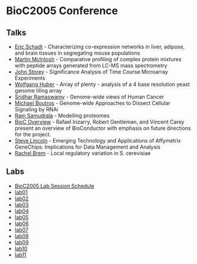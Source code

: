 BioC2005 Conference
===================

Talks
-----
* [Eric Schadt](BioC2005/talks/EricSchadt/) -
  Characterizing co-expression networks in liver, adipose, and brain tissues
  in segregating mouse populations
* [Martin McIntosh](BioC2005/talks/MartinMcIntosh/) -
  Comparative profiling of complex protein mixtures with peptide arrays
  generated from LC-MS mass spectrometry
* [John Storey](BioC2005/talks/JohnStorey/) -
  Significance Analysis of Time Course Microarray Experiments
* [Wolfgang Huber](BioC2005/talks/WolfgangHuber/) -
  Array of plenty - analysis of a 4 base resolution yeast genome tiling
  array
* [Sridhar Ramaswamy](BioC2005/talks/SridharRamaswamy/) -
  Genome-wide views of Human Cancer
* [Michael Boutros](BioC2005/talks/MichaelBoutros/) -
  Genome-wide Approaches to Dissect Cellular Signaling by RNAi
* [Ram Samudrala](BioC2005/talks/RamSamudrala/) -
  Modelling proteomes
* [BioC Overview](BioC2005/talks/biocOverview/) -
  Rafael Irizarry, Robert Gentleman, and Vincent Carey present an overview
  of BioConductor with emphasis on future directions for the project.
* [Steve Lincoln](BioC2005/talks/SteveLincoln/) -
  Emerging Technology and Applications of Affymetrix GeneChips: Implications
  for Data Management and Analysis
* [Rachel Brem](BioC2005/talks/RachelBrem/) -
  Local regulatory variation in S. cerevisiae

Labs
----

* [BioC2005 Lab Session Schedule](BioC2005/labs/schedule/)
* [lab01](BioC2005/labs/lab01/)
* [lab02](BioC2005/labs/lab02/)
* [lab03](BioC2005/labs/lab03/)
* [lab04](BioC2005/labs/lab04/)
* [lab05](BioC2005/labs/lab05/)
* [lab06](BioC2005/labs/lab06/)
* [lab07](BioC2005/labs/lab07/)
* [lab08](BioC2005/labs/lab08/)
* [lab09](BioC2005/labs/lab09/)
* [lab10](BioC2005/labs/lab10/)
* [lab11](BioC2005/labs/lab11/)
